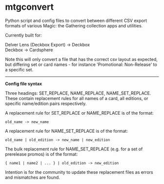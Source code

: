 # mtgconvert
Python script and config files to convert between different CSV export formats of various Magic: the Gathering collection apps and utilities.

Currently built for:

Delver Lens (Deckbox Export) -> Deckbox  
Deckbox -> Cardsphere


Note this will only convert a file that has the correct csv layout as expected, but differing set or card names - for instance 'Promotional: Non-Release' to a specific
set.

---

**Config file syntax**

Three headings: SET_REPLACE, NAME_REPLACE, NAME_SET_REPLACE. These contain replacement rules for all names of a card, all editions, or specific name/edition
pairs respectively.

A replacement rule for SET_REPLACE or NAME_REPLACE is of the format:

`old_name -> new_name`

A replacement rule for NAME_SET_REPLACE is of the format:

`old_name | old_edition -> new_name | new_edition`

The bulk replacement rule for NAME_SET_REPLACE (e.g. for a set of prerelease promos) is of the format:

`{ name1 | name2 | ... } | old_edition -> new_edition`

Intention is for the community to update these replacement files as errors and mismatches are found.

